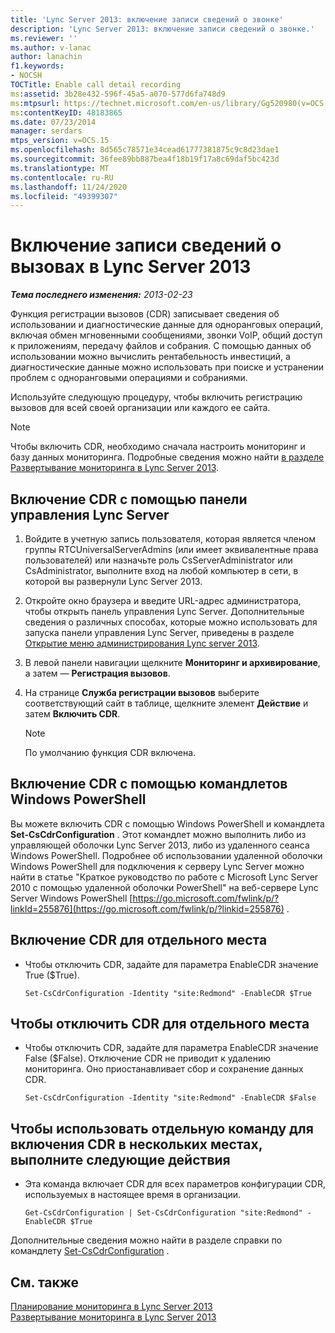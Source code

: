 ```yaml
---
title: 'Lync Server 2013: включение записи сведений о звонке'
description: 'Lync Server 2013: включение записи сведений о звонке.'
ms.reviewer: ''
ms.author: v-lanac
author: lanachin
f1.keywords:
- NOCSH
TOCTitle: Enable call detail recording
ms:assetid: 3b28e432-596f-45a5-a070-577d6fa748d9
ms:mtpsurl: https://technet.microsoft.com/en-us/library/Gg520980(v=OCS.15)
ms:contentKeyID: 48183865
ms.date: 07/23/2014
manager: serdars
mtps_version: v=OCS.15
ms.openlocfilehash: 8d565c78571e34cead61777381875c9c8d23dae1
ms.sourcegitcommit: 36fee89bb887bea4f18b19f17a8c69daf5bc423d
ms.translationtype: MT
ms.contentlocale: ru-RU
ms.lasthandoff: 11/24/2020
ms.locfileid: "49399307"
---
```

# <a name="enable-call-detail-recording-in-lync-server-2013"></a>Включение записи сведений о вызовах в Lync Server 2013

<div data-xmlns="http://www.w3.org/1999/xhtml">

<div class="topic" data-xmlns="http://www.w3.org/1999/xhtml" data-msxsl="urn:schemas-microsoft-com:xslt" data-cs="https://msdn.microsoft.com/">

<div data-asp="https://msdn2.microsoft.com/asp">



</div>

<div id="mainSection">

<div id="mainBody">

<span> </span>

_**Тема последнего изменения:** 2013-02-23_

Функция регистрации вызовов (CDR) записывает сведения об использовании и диагностические данные для одноранговых операций, включая обмен мгновенными сообщениями, звонки VoIP, общий доступ к приложениям, передачу файлов и собрания. С помощью данных об использовании можно вычислить рентабельность инвестиций, а диагностические данные можно использовать при поиске и устранении проблем с одноранговыми операциями и собраниями.

Используйте следующую процедуру, чтобы включить регистрацию вызовов для всей своей организации или каждого ее сайта.

<div>


> [!NOTE]  
> Чтобы включить CDR, необходимо сначала настроить мониторинг и базу данных мониторинга. Подробные сведения можно найти <A href="lync-server-2013-deploying-monitoring.md">в разделе Развертывание мониторинга в Lync Server 2013</A>.



</div>

<div>

## <a name="to-enable-cdr-with-lync-server-control-panel"></a>Включение CDR с помощью панели управления Lync Server

1.  Войдите в учетную запись пользователя, которая является членом группы RTCUniversalServerAdmins (или имеет эквивалентные права пользователей) или назначьте роль CsServerAdministrator или CsAdministrator, выполните вход на любой компьютер в сети, в которой вы развернули Lync Server 2013.

2.  Откройте окно браузера и введите URL-адрес администратора, чтобы открыть панель управления Lync Server. Дополнительные сведения о различных способах, которые можно использовать для запуска панели управления Lync Server, приведены в разделе [Открытие меню администрирования Lync server 2013](lync-server-2013-open-lync-server-administrative-tools.md).

3.  В левой панели навигации щелкните **Мониторинг и архивирование**, а затем — **Регистрация вызовов**.

4.  На странице **Служба регистрации вызовов** выберите соответствующий сайт в таблице, щелкните элемент **Действие** и затем **Включить CDR**.
    
    <div>
    

    > [!NOTE]  
    > По умолчанию функция CDR включена.

    
    </div>

</div>

<div>

## <a name="enabling-cdr-by-using-windows-powershell-cmdlets"></a>Включение CDR с помощью командлетов Windows PowerShell

Вы можете включить CDR с помощью Windows PowerShell и командлета **Set-CsCdrConfiguration** . Этот командлет можно выполнить либо из управляющей оболочки Lync Server 2013, либо из удаленного сеанса Windows PowerShell. Подробнее об использовании удаленной оболочки Windows PowerShell для подключения к серверу Lync Server можно найти в статье "Краткое руководство по работе с Microsoft Lync Server 2010 с помощью удаленной оболочки PowerShell" на веб-сервере Lync Server Windows PowerShell [https://go.microsoft.com/fwlink/p/?linkId=255876](https://go.microsoft.com/fwlink/p/?linkid=255876) .

<div>

## <a name="to-enable-cdr-for-a-single-location"></a>Включение CDR для отдельного места

  - Чтобы отключить CDR, задайте для параметра EnableCDR значение True ($True).
    
        Set-CsCdrConfiguration -Identity "site:Redmond" -EnableCDR $True

</div>

<div>

## <a name="to-disable-cdr-for-a-single-location"></a>Чтобы отключить CDR для отдельного места

  - Чтобы отключить CDR, задайте для параметра EnableCDR значение False ($False). Отключение CDR не приводит к удалению мониторинга. Оно приостанавливает сбор и сохранение данных CDR.
    
        Set-CsCdrConfiguration -Identity "site:Redmond" -EnableCDR $False

</div>

<div>

## <a name="to-use-a-single-command-to-enable-cdr-in-multiple-locations"></a>Чтобы использовать отдельную команду для включения CDR в нескольких местах, выполните следующие действия

  - Эта команда включает CDR для всех параметров конфигурации CDR, используемых в настоящее время в организации.
    
        Get-CsCdrConfiguration | Set-CsCdrConfiguration "site:Redmond" -EnableCDR $True

</div>

Дополнительные сведения можно найти в разделе справки по командлету [Set-CsCdrConfiguration](https://docs.microsoft.com/powershell/module/skype/Set-CsCdrConfiguration) .

</div>

<div>

## <a name="see-also"></a>См. также


[Планирование мониторинга в Lync Server 2013](lync-server-2013-planning-for-monitoring.md)  
[Развертывание мониторинга в Lync Server 2013](lync-server-2013-deploying-monitoring.md)  
  

</div>

</div>

<span> </span>

</div>

</div>

</div>

